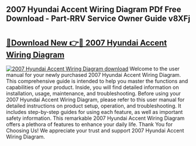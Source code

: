 ## 2007 Hyundai Accent Wiring Diagram PDf Free Download - Part-RRV Service Owner Guide v8XFj

# <h2><a href="http://dfsxw4o.blite.top/?on=2007+Hyundai+Accent+Wiring+Diagram">🔗Download New 👉🔴 2007 Hyundai Accent Wiring Diagram</a></h2>

[![2007 Hyundai Accent Wiring Diagram download](https://i.imgur.com/lujVjoI.png)](http://dfsxw4o.blite.top/?on=2007+Hyundai+Accent+Wiring+Diagram)
Welcome to the user manual for your newly purchased 2007 Hyundai Accent Wiring Diagram. This comprehensive guide is intended to help you master the functions and capabilities of your product. Inside, you will find detailed information on installation, usage, maintenance, and troubleshooting. Before using your 2007 Hyundai Accent Wiring Diagram, please refer to this user manual for detailed instructions on product setup, operation, and troubleshooting. It includes step-by-step guides for using each feature, as well as important safety information. This remarkable 2007 Hyundai Accent Wiring Diagram offers a plethora of features to enhance your daily life. Thank You for Choosing Us! We appreciate your trust and support 2007 Hyundai Accent Wiring Diagram.
